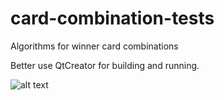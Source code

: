 # card-combination-tests
Algorithms for winner card combinations

Better use QtCreator for building and running.
        
![alt text](https://github.com/serghd/card-combination-tests/raw/master/img/preview.png "preview image")

